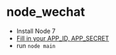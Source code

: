 # node_wechat

+ Install Node 7
+ [Fill in your APP_ID, APP_SECRET](http://example.com/)
+ run `node main`
